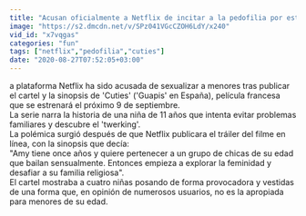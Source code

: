 ```yaml
---
title: "Acusan oficialmente a Netflix de incitar a la pedofilia por este v\u00eddeo"
image: "https://s2.dmcdn.net/v/SPz041VGcCZOH6LdY/x240"
vid_id: "x7vqgas"
categories: "fun"
tags: ["netflix","pedofilia","cuties"]
date: "2020-08-27T07:52:05+03:00"
---
```

a plataforma Netflix ha sido acusada de sexualizar a menores tras publicar el cartel y la sinopsis de 'Cuties' ('Guapis' en España), película francesa que se estrenará el próximo 9 de septiembre.  <br>La serie narra la historia de una niña de 11 años que intenta evitar problemas familiares y descubre el 'twerking'.  <br>La polémica surgió después de que Netflix publicara el tráiler del filme en línea, con la sinopsis que decía:  <br>&quot;Amy tiene once años y quiere pertenecer a un grupo de chicas de su edad que bailan sensualmente. Entonces empieza a explorar la feminidad y desafiar a su familia religiosa&quot;.  <br>El cartel mostraba a cuatro niñas posando de forma provocadora y vestidas de una forma que, en opinión de numerosos usuarios, no es la apropiada para menores de su edad.
